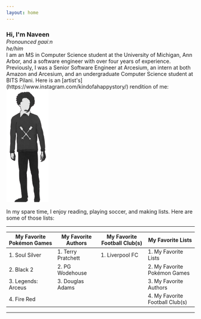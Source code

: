 ```yaml
---
layout: home
---
```


<style>
.hitext {
    margin-bottom: 0 !important;
}
.ipa, .pronouns {
    color: var(--text-muted-color) !important;
}
</style>

<h3 class="hitext">Hi, I'm Naveen</h3>
<i class="ipa">Pronounced n̪aʋiːn</i>
<br>
<i class="pronouns">he/him</i>

<br>
I am an MS in Computer Science student at the University of Michigan, Ann Arbor, and a software engineer with over four years of experience. Previously, I was a Senior Software Engineer at Arcesium, an intern at both Amazon and Arcesium, and an undergraduate Computer Science student at BITS Pilani. Here is an [artist's](https://www.instagram.com/kindofahappystory/) rendition of me:

<article class="my-image">
    <img src="/assets/img/me.png" style="height: 300px;" alt="Me" />
</article>


In my spare time, I enjoy reading, playing soccer, and making lists. Here are some of those lists:

---

| My Favorite Pokémon Games | My Favorite Authors | My Favorite Football Club(s) | My Favorite Lists               |
| ------------------------- | ------------------- | ---------------------------- | ------------------------------- |
| 1. Soul Silver            | 1. Terry Pratchett  | 1. Liverpool FC              | 1. My Favorite Lists            |
| 2. Black 2                | 2. PG Wodehouse     |                              | 2. My Favorite Pokémon Games    |
| 3. Legends: Arceus        | 3. Douglas Adams    |                              | 3. My Favorite Authors          |
| 4. Fire Red               |                     |                              | 4. My Favorite Football Club(s) |

---
